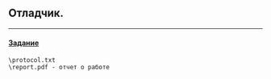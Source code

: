 ## Отладчик.
-----
####  [Задание](https://github.com/ArtDu/mai_study_first_course/blob/master/labs/lab_10/report.pdf)

    \protocol.txt
    \report.pdf - отчет о работе